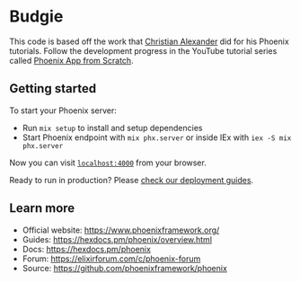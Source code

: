 # Budgie

This code is based off the work that [Christian Alexander](https://github.com/christianalexander) did for
his Phoenix tutorials. Follow the development progress in the YouTube tutorial series called
[Phoenix App from Scratch](https://www.youtube.com/playlist?list=PL31bV6MaFAPllC8JP0vaRKrVm5kj7c1vc).

## Getting started

To start your Phoenix server:

* Run `mix setup` to install and setup dependencies
* Start Phoenix endpoint with `mix phx.server` or inside IEx with `iex -S mix phx.server`

Now you can visit [`localhost:4000`](http://localhost:4000) from your browser.

Ready to run in production? Please [check our deployment guides](https://hexdocs.pm/phoenix/deployment.html).

## Learn more

* Official website: https://www.phoenixframework.org/
* Guides: https://hexdocs.pm/phoenix/overview.html
* Docs: https://hexdocs.pm/phoenix
* Forum: https://elixirforum.com/c/phoenix-forum
* Source: https://github.com/phoenixframework/phoenix
